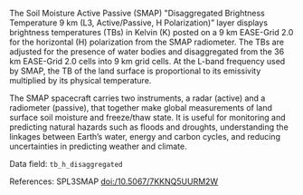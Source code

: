 The Soil Moisture Active Passive (SMAP) "Disaggregated Brightness Temperature 9 km (L3, Active/Passive, H Polarization)” layer displays brightness temperatures (TBs) in Kelvin (K) posted on a 9 km EASE-Grid 2.0 for the horizontal (H) polarization from the SMAP radiometer. The TBs are adjusted for the presence of water bodies and disaggregated from the 36 km EASE-Grid 2.0 cells into 9 km grid cells. At the L-band frequency used by SMAP, the TB of the land surface is proportional to its emissivity multiplied by its physical temperature.

The SMAP spacecraft carries two instruments, a radar (active) and a radiometer (passive), that together make global measurements of land surface soil moisture and freeze/thaw state. It is useful for monitoring and predicting natural hazards such as floods and droughts, understanding the linkages between Earth’s water, energy and carbon cycles, and reducing uncertainties in predicting weather and climate.

Data field: `tb_h_disaggregated`

References: SPL3SMAP [doi:/10.5067/7KKNQ5UURM2W](https://doi.org/10.5067/7KKNQ5UURM2W)


